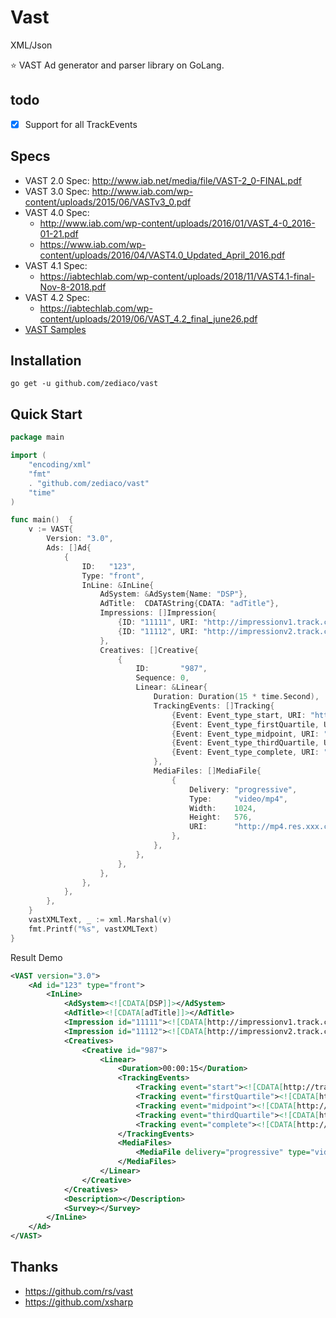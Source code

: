 # Vast

XML/Json

:star: VAST Ad generator and parser library on GoLang.

## todo
- [x] Support for all TrackEvents

## Specs
* VAST 2.0 Spec: http://www.iab.net/media/file/VAST-2_0-FINAL.pdf
* VAST 3.0 Spec: http://www.iab.com/wp-content/uploads/2015/06/VASTv3_0.pdf
* VAST 4.0 Spec: 
  * http://www.iab.com/wp-content/uploads/2016/01/VAST_4-0_2016-01-21.pdf
  * https://www.iab.com/wp-content/uploads/2016/04/VAST4.0_Updated_April_2016.pdf
* VAST 4.1 Spec:
  * https://iabtechlab.com/wp-content/uploads/2018/11/VAST4.1-final-Nov-8-2018.pdf
* VAST 4.2 Spec:
  * https://iabtechlab.com/wp-content/uploads/2019/06/VAST_4.2_final_june26.pdf
* [VAST Samples](https://github.com/InteractiveAdvertisingBureau/VAST_Samples)

## Installation

`go get -u github.com/zediaco/vast`



## Quick Start

```go
package main

import (
	"encoding/xml"
	"fmt"
	. "github.com/zediaco/vast"
	"time"
)

func main()  {
	v := VAST{
		Version: "3.0",
		Ads: []Ad{
			{
				ID:   "123",
				Type: "front",
				InLine: &InLine{
					AdSystem: &AdSystem{Name: "DSP"},
					AdTitle:  CDATAString{CDATA: "adTitle"},
					Impressions: []Impression{
						{ID: "11111", URI: "http://impressionv1.track.com"},
						{ID: "11112", URI: "http://impressionv2.track.com"},
					},
					Creatives: []Creative{
						{
							ID:       "987",
							Sequence: 0,
							Linear: &Linear{
								Duration: Duration(15 * time.Second),
								TrackingEvents: []Tracking{
									{Event: Event_type_start, URI: "http://track.xxx.com/q/start?xx"},
									{Event: Event_type_firstQuartile, URI: "http://track.xxx.com/q/firstQuartile?xx"},
									{Event: Event_type_midpoint, URI: "http://track.xxx.com/q/midpoint?xx"},
									{Event: Event_type_thirdQuartile, URI: "http://track.xxx.com/q/thirdQuartile?xx"},
									{Event: Event_type_complete, URI: "http://track.xxx.com/q/complete?xx"},
								},
								MediaFiles: []MediaFile{
									{
										Delivery: "progressive",
										Type:     "video/mp4",
										Width:    1024,
										Height:   576,
										URI:      "http://mp4.res.xxx.com/new_video/2020/01/14/1485/335928CBA9D02E95E63ED9F4D45DF6DF_20200114_1_1_1051.mp4",
									},
								},
							},
						},
					},
				},
			},
		},
	}
	vastXMLText, _ := xml.Marshal(v)
	fmt.Printf("%s", vastXMLText)
}

```

Result Demo
```xml
<VAST version="3.0">
    <Ad id="123" type="front">
        <InLine>
            <AdSystem><![CDATA[DSP]]></AdSystem>
            <AdTitle><![CDATA[adTitle]]></AdTitle>
            <Impression id="11111"><![CDATA[http://impressionv1.track.com]]></Impression>
            <Impression id="11112"><![CDATA[http://impressionv2.track.com]]></Impression>
            <Creatives>
                <Creative id="987">
                    <Linear>
                        <Duration>00:00:15</Duration>
                        <TrackingEvents>
                            <Tracking event="start"><![CDATA[http://track.xxx.com/q/start?xx]]></Tracking>
                            <Tracking event="firstQuartile"><![CDATA[http://track.xxx.com/q/firstQuartile?xx]]></Tracking>
                            <Tracking event="midpoint"><![CDATA[http://track.xxx.com/q/midpoint?xx]]></Tracking>
                            <Tracking event="thirdQuartile"><![CDATA[http://track.xxx.com/q/thirdQuartile?xx]]></Tracking>
                            <Tracking event="complete"><![CDATA[http://track.xxx.com/q/complete?xx]]></Tracking>
                        </TrackingEvents>
                        <MediaFiles>
                            <MediaFile delivery="progressive" type="video/mp4" width="1024" height="576"><![CDATA[http://mp4.res.xxx.com/new_video/2020/01/14/1485/335928CBA9D02E95E63ED9F4D45DF6DF_20200114_1_1_1051.mp4]]></MediaFile>
                        </MediaFiles>
                    </Linear>
                </Creative>
            </Creatives>
            <Description></Description>
            <Survey></Survey>
        </InLine>
    </Ad>
</VAST>

```

## Thanks
+ https://github.com/rs/vast
+ https://github.com/xsharp